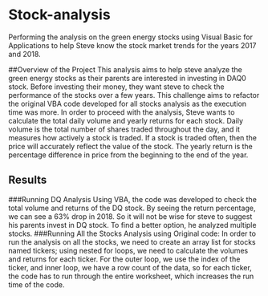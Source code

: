 
# Stock-analysis
Performing the analysis on the green energy stocks using Visual Basic for Applications to help Steve know the stock market trends for the years 2017 and 2018.
 
##Overview of the Project
This analysis aims to help steve analyze the green energy stocks as their parents are interested in investing in DAQ0 stock. Before investing their money, they want steve to check the performance of the stocks over a few years. This challenge aims to refactor the original VBA code developed for all stocks analysis as the execution time was more.
In order to proceed with the analysis, Steve wants to calculate the total daily volume and yearly returns for each stock. Daily volume is the total number of shares traded throughout the day, and it measures how actively a stock is traded. If a stock is traded often, then the price will accurately reflect the value of the stock. The yearly return is the percentage difference in price from the beginning to the end of the year.

## Results
###Running DQ Analysis
Using VBA, the code was developed to check the total volume and returns of the DQ stock. By seeing the return percentage, we can see a 63% drop in 2018. So it will not be wise for steve to suggest his parents invest in DQ stock. To find a better option, he analyzed multiple stocks.
###Running All the Stocks Analysis using Original code:
In order to run the analysis on all the stocks, we need to create an array list for stocks named tickers; using nested for loops, we need to calculate the volumes and returns for each ticker. For the outer loop, we use the index of the ticker, and inner loop, we have a row count of the data, so for each ticker, the code has to run through the entire worksheet, which increases the run time of the code.









